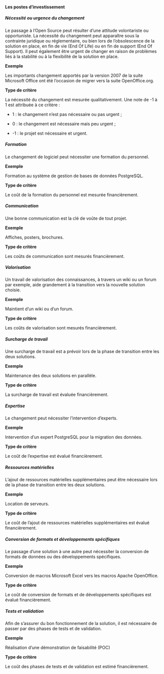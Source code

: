 ####  Les postes d’investissement

#####  Nécessité ou urgence du changement
Le passage à l’Open Source peut résulter d’une attitude volontariste ou opportuniste. La nécessité du changement peut apparaître sous la contrainte juridique ou réglementaire, ou bien lors de l’obsolescence de la solution en place, en fin de vie (End Of Life) ou en fin de support (End Of Support).
Il peut également être urgent de changer en raison de problèmes liés à la stabilité ou à la flexibilité de la solution en place.

__Exemple__

Les importants changement apportés par la version 2007 de la suite Microsoft Office ont été l’occasion de migrer vers la suite OpenOffice.org.

__Type de critère__

La nécessité du changement est mesurée qualitativement. Une note de -1 à 1 est attribuée à ce critère :

* 1 : le changement n’est pas nécessaire ou pas urgent ;

* 0 : le changement est nécessaire mais peu urgent ;

* -1 : le projet est nécessaire et urgent.

#####  Formation
Le changement de logiciel peut nécessiter une formation du personnel.

__Exemple__

Formation au système de gestion de bases de données PostgreSQL.

__Type de critère__

Le coût de la formation du personnel est mesurée financièrement.

#####  Communication
Une bonne communication est la clé de voûte de tout projet.

__Exemple__

Affiches, posters, brochures.

__Type de critère__

Les coûts de communication sont mesurés financièrement.

#####  Valorisation
Un travail de valorisation des connaissances, à travers un wiki ou un forum par exemple, aide grandement à la transition vers la nouvelle solution choisie.

__Exemple__

Maintient d’un wiki ou d’un forum.

__Type de critère__

Les coûts de valorisation sont mesurés financièrement.

#####  Surcharge de travail
Une surcharge de travail est a prévoir lors de la phase de transition entre les deux solutions.

__Exemple__

Maintenance des deux solutions en parallèle.

__Type de critère__

La surcharge de travail est évaluée financièrement.

#####  Expertise
Le changement peut nécessiter l’intervention d’experts.

__Exemple__

Intervention d’un expert PostgreSQL pour la migration des données.

__Type de critère__

Le coût de l’expertise est évalué financièrement.

#####  Ressources matérielles
L’ajout de ressources matérielles supplémentaires peut être nécessaire lors de la phase de transition entre les deux solutions.

__Exemple__

Location de serveurs.

__Type de critère__

Le coût de l’ajout de ressources matérielles supplémentaires est évalué financièrement.

#####  Conversion de formats et développements spécifiques
Le passage d’une solution à une autre peut nécessiter la conversion de formats de données ou des développements spécifiques.

__Exemple__

Conversion de macros Microsoft Excel vers les macros Apache OpenOffice.

__Type de critère__

Le coût de conversion de formats et de développements spécifiques est évalué financièrement.

#####  Tests et validation
Afin de s’assurer du bon fonctionnement de la solution, il est nécessaire de passer par des phases de tests et de validation.

__Exemple__

Réalisation d’une démonstration de faisabilité (POC)

__Type de critère__

Le coût des phases de tests et de validation est estimé financièrement.
